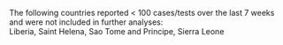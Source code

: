 The following countries reported < 100 cases/tests over the last 7 weeks and were not included in further analyses:<br>Liberia, Saint Helena, Sao Tome and Principe, Sierra Leone
<br>
